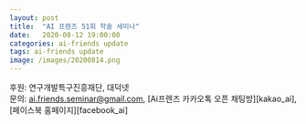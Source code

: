 ```yaml
---
layout: post
title:  "AI 프렌즈 51회 학술 세미나"
date:   2020-08-12 19:00:00
categories: ai-friends update
tags: ai-friends update
image: /images/20200814.png
---
```




후원: 연구개발특구진흥재단, 대덕넷   
문의: ai.friends.seminar@gmail.com,
[Ai프렌즈 카카오톡 오픈 채팅방][kakao_ai],
[페이스북 홈페이지][facebook_ai]

